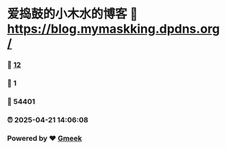 # 爱捣鼓的小木水的博客 :link: https://blog.mymaskking.dpdns.org/ 
### :page_facing_up: [12](https://blog.mymaskking.dpdns.org//tag.html) 
### :speech_balloon: 1 
### :hibiscus: 54401 
### :alarm_clock: 2025-04-21 14:06:08 
### Powered by :heart: [Gmeek](https://github.com/Meekdai/Gmeek)
